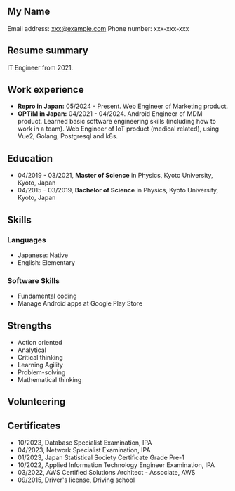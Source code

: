 ## My Name

Email address: <xxx@example.com>
Phone number: xxx-xxx-xxx

## Resume summary

IT Engineer from 2021.

## Work experience

- **Repro in Japan:** 05/2024 - Present. Web Engineer of Marketing product.
- **OPTiM in Japan:** 04/2021 - 04/2024. Android Engineer of MDM product. Learned basic software engineering skills (including how to work in a team). Web Engineer of IoT product (medical related), using Vue2, Golang, Postgresql and k8s.

## Education

- 04/2019 - 03/2021, **Master of Science** in Physics, Kyoto University, Kyoto, Japan
- 04/2015 - 03/2019, **Bachelor of Science** in Physics, Kyoto University, Kyoto, Japan

## Skills

### Languages

- Japanese: Native
- English: Elementary

### Software Skills

- Fundamental coding
- Manage Android apps at Google Play Store

## Strengths

- Action oriented
- Analytical
- Critical thinking
- Learning Agility
- Problem-solving
- Mathematical thinking

## Volunteering

## Certificates

- 10/2023, Database Specialist Examination, IPA
- 04/2023, Network Specialist Examination, IPA
- 01/2023, Japan Statistical Society Certificate Grade Pre-1
- 10/2022, Applied Information Technology Engineer Examination, IPA
- 03/2022, AWS Certified Solutions Architect - Associate, AWS
- 09/2015, Driver's license, Driving school
